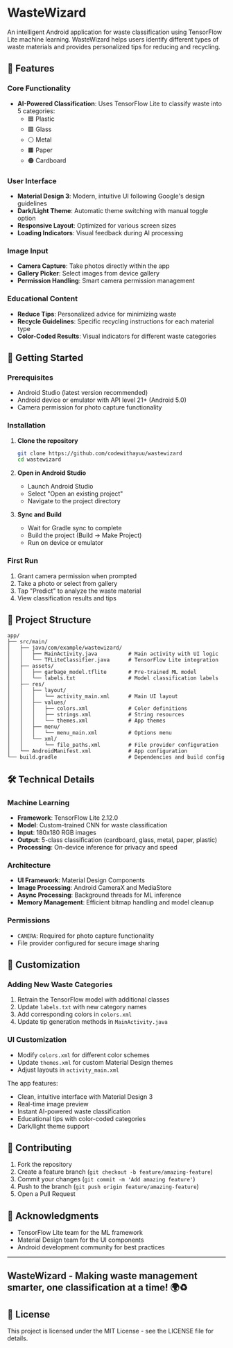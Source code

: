 # WasteWizard

An intelligent Android application for waste classification using TensorFlow Lite machine learning. WasteWizard helps users identify different types of waste materials and provides personalized tips for reducing and recycling.

## 🌟 Features

### Core Functionality
- **AI-Powered Classification**: Uses TensorFlow Lite to classify waste into 5 categories:
  - 🟦 Plastic
  - 🟩 Glass  
  - ⚪ Metal
  - 🟫 Paper
  - 🟠 Cardboard

### User Interface
- **Material Design 3**: Modern, intuitive UI following Google's design guidelines
- **Dark/Light Theme**: Automatic theme switching with manual toggle option
- **Responsive Layout**: Optimized for various screen sizes
- **Loading Indicators**: Visual feedback during AI processing

### Image Input
- **Camera Capture**: Take photos directly within the app
- **Gallery Picker**: Select images from device gallery
- **Permission Handling**: Smart camera permission management

### Educational Content
- **Reduce Tips**: Personalized advice for minimizing waste
- **Recycle Guidelines**: Specific recycling instructions for each material type
- **Color-Coded Results**: Visual indicators for different waste categories

## 🚀 Getting Started

### Prerequisites
- Android Studio (latest version recommended)
- Android device or emulator with API level 21+ (Android 5.0)
- Camera permission for photo capture functionality

### Installation

1. **Clone the repository**
   ```bash
   git clone https://github.com/codewithayuu/wastewizard
   cd wastewizard
   ```

2. **Open in Android Studio**
   - Launch Android Studio
   - Select "Open an existing project"
   - Navigate to the project directory

3. **Sync and Build**
   - Wait for Gradle sync to complete
   - Build the project (Build → Make Project)
   - Run on device or emulator

### First Run
1. Grant camera permission when prompted
2. Take a photo or select from gallery
3. Tap "Predict" to analyze the waste material
4. View classification results and tips

## 📁 Project Structure

```
app/
├── src/main/
│   ├── java/com/example/wastewizard/
│   │   ├── MainActivity.java          # Main activity with UI logic
│   │   └── TFLiteClassifier.java      # TensorFlow Lite integration
│   ├── assets/
│   │   ├── garbage_model.tflite       # Pre-trained ML model
│   │   └── labels.txt                 # Model classification labels
│   ├── res/
│   │   ├── layout/
│   │   │   └── activity_main.xml      # Main UI layout
│   │   ├── values/
│   │   │   ├── colors.xml             # Color definitions
│   │   │   ├── strings.xml            # String resources
│   │   │   └── themes.xml             # App themes
│   │   ├── menu/
│   │   │   └── menu_main.xml          # Options menu
│   │   └── xml/
│   │       └── file_paths.xml         # File provider configuration
│   └── AndroidManifest.xml            # App configuration
└── build.gradle                       # Dependencies and build config
```

## 🛠 Technical Details

### Machine Learning
- **Framework**: TensorFlow Lite 2.12.0
- **Model**: Custom-trained CNN for waste classification
- **Input**: 180x180 RGB images
- **Output**: 5-class classification (cardboard, glass, metal, paper, plastic)
- **Processing**: On-device inference for privacy and speed

### Architecture
- **UI Framework**: Material Design Components
- **Image Processing**: Android CameraX and MediaStore
- **Async Processing**: Background threads for ML inference
- **Memory Management**: Efficient bitmap handling and model cleanup

### Permissions
- `CAMERA`: Required for photo capture functionality
- File provider configured for secure image sharing

## 🎨 Customization

### Adding New Waste Categories
1. Retrain the TensorFlow model with additional classes
2. Update `labels.txt` with new category names
3. Add corresponding colors in `colors.xml`
4. Update tip generation methods in `MainActivity.java`

### UI Customization
- Modify `colors.xml` for different color schemes
- Update `themes.xml` for custom Material Design themes
- Adjust layouts in `activity_main.xml`

The app features:
- Clean, intuitive interface with Material Design 3
- Real-time image preview
- Instant AI-powered waste classification
- Educational tips with color-coded categories
- Dark/light theme support

## 🤝 Contributing

1. Fork the repository
2. Create a feature branch (`git checkout -b feature/amazing-feature`)
3. Commit your changes (`git commit -m 'Add amazing feature'`)
4. Push to the branch (`git push origin feature/amazing-feature`)
5. Open a Pull Request


## 🙏 Acknowledgments

- TensorFlow Lite team for the ML framework
- Material Design team for the UI components
- Android development community for best practices

---

**WasteWizard** - Making waste management smarter, one classification at a time! 🌍♻️
---

## 📄 License

This project is licensed under the MIT License - see the LICENSE file for details.